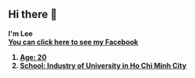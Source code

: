 ## Hi there 👋
<b>I'm Lee
<br>
<a href="https://www.facebook.com/phanvanduc.1782005">You can click here to see my Facebook
<br>
<table style="color=cyan">
<ol>
    <li style="color=blue">Age: 20</li>
    <li style="color=lightsalmon">School: Industry of University in Ho Chi Minh City</li>
</ol>


